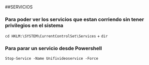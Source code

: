 ##SERVICIOS

### Para poder ver los servicios que estan corriendo sin tener privilegios en el sistema
`cd HKLM:\SYSTEM\CurrentControlSet\Services` + `dir`

### Para parar un servicio desde Powershell
`Stop-Service -Name Unifivideoservice -Force`
